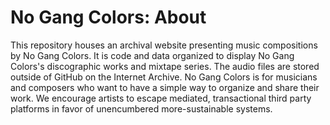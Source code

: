 # No Gang Colors: About

This repository houses an archival website presenting music compositions by No Gang Colors. 
It is code and data organized to display No Gang Colors's discographic works and mixtape series. 
The audio files are stored outside of GitHub on the Internet Archive.
No Gang Colors is for musicians and composers who want to have a simple way to organize and share their work.
We encourage artists to escape mediated, transactional third party platforms in favor of unencumbered more-sustainable systems.
